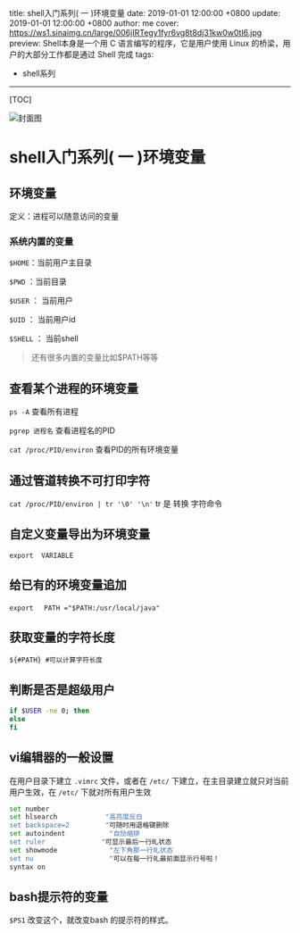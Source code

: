title: shell入门系列( 一 )环境变量
date: 2019-01-01 12:00:00 +0800
update: 2019-01-01 12:00:00 +0800
author: me
cover: https://ws1.sinaimg.cn/large/006jIRTegy1fyr6vg8t8dj31kw0w0tl6.jpg
preview:  Shell本身是一个用 C 语言编写的程序，它是用户使用 Linux 的桥梁，用户的大部分工作都是通过 Shell 完成
tags:


  - shell系列

---

[TOC]

![封面图](https://ws1.sinaimg.cn/large/006jIRTegy1fyr6vg8t8dj31kw0w0tl6.jpg)

# shell入门系列( 一 )环境变量





## 环境变量

定义：进程可以随意访问的变量

### 系统内置的变量

`$HOME`：当前用户主目录

`$PWD` ：当前目录

`$USER` ： 当前用户

`$UID` ： 当前用户id

`$SHELL` ： 当前shell 

> 还有很多内置的变量比如$PATH等等

## 查看某个进程的环境变量

`ps -A` 查看所有进程

`pgrep 进程名` 查看进程名的PID

`cat /proc/PID/environ` 查看PID的所有环境变量

## 通过管道转换不可打印字符

`cat /proc/PID/environ | tr '\0' '\n'` tr 是 转换 字符命令

## 自定义变量导出为环境变量

`export  VARIABLE`

## 给已有的环境变量追加

`export 　PATH ="$PATH:/usr/local/java"`

## 获取变量的字符长度

`${#PATH} #可以计算字符长度`

## 判断是否是超级用户

```bash
if $USER -ne 0; then
else 
fi
```

## vi编辑器的一般设置

在用户目录下建立 `.vimrc` 文件，或者在 `/etc/` 下建立，在主目录建立就只对当前用户生效，在 `/etc/` 下就对所有用户生效

```bash
set number
set hlsearch            "高亮度反白   
set backspace=2         "可随时用退格键删除   
set autoindent           "自劢缩排   
set ruler              "可显示最后一行癿状态   
set showmode             "左下角那一行癿状态   
set nu                   "可以在每一行癿最前面显示行号啦！   
syntax on
```

## bash提示符的变量

`$PS1` 改变这个，就改变bash 的提示符的样式。